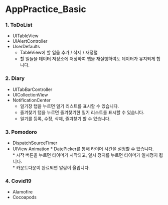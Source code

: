 # AppPractice_Basic


### 1. ToDoList  
 - UITableView  
 - UIAlertController  
 - UserDefaults  
   * TableView에 할 일을 추가 / 삭제 / 재정렬  
   * 할 일들을 데이터 저장소에 저장하여 앱을 재실행하여도 데이터가 유지되게 합니다.   

### 2. Diary  
 - UITabBarController  
 - UICollectionView  
 - NotificationCenter 
    * 일기장 탭을 누르면 일기 리스트를 표시할 수 있습니다.  
    * 즐겨찾기 탭을 누르면 즐겨찾기한 일기 리스트를 표시할 수 있습니다.  
    * 일기를 등록, 수정, 삭제, 즐겨찾기 할 수 있습니다.  

### 3. Pomodoro  
   - DispatchSourceTimer  
   - UIView Animation
    * DatePicker를 통해 타이머 시간을 설정할 수 있습니다.  
    * 시작 버튼을 누르면 타이머가 시작되고, 일시 정지를 누르면 타이머가 일시정지 됩니다.  
    * 카운트다운이 완료되면 알람이 울립니다.   

### 4. Covid19  
   - Alamofire  
   - Cocoapods 
